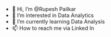 - 👋 Hi, I’m @Rupesh Pailkar
- 👀 I’m interested in Data Analytics
- 🌱 I’m currently learning Data Analysis
- 📫 How to reach me via Linked In
